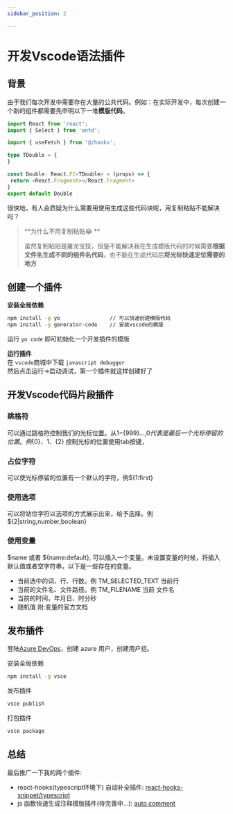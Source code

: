 ```yaml
---
sidebar_position: 2

---
```


# 开发Vscode语法插件

## 背景
由于我们每次开发中需要存在大量的公共代码。例如：在实际开发中，每次创建一个新的组件都需要先申明以下一堆**模版代码**。


```typescript
import React from 'react';
import { Select } from 'antd';

import { useFetch } from '@/hooks';

type TDouble = {
}

const Double: React.FC<TDouble> = (props) => {
 return <React.Fragment></React.Fragment>
}
export default Double
```
很快地，有人会质疑为什么需要用使用生成这些代码块呢，用复制粘贴不能解决吗？

> **为什么不用复制粘贴😂  **
> 
> 虽然复制粘贴是屠龙宝技，但是不能解决我在生成模版代码的时候需要**根据文件名生成不同的组件名代码**，也不能在生成代码后**将光标快速定位需要的地方**

## 创建一个插件
**安装全局依赖**
```zsh
npm install -g yo                // 可以快速创建模版代码
npm install -g generator-code    // 安装vscode的模版
```
运行 `yo code` 即可初始化一个开发插件的模版  

**运行插件**  
在 `vscode`商城中下载 `javascript debugger`  
然后点击运行->启动调试，第一个插件就这样创建好了

## 开发Vscode代码片段插件
### 跳格符
可以通过跳格符控制我们的光标位置。从${1}-${999}…,${0}代表是最后一个光标停留的位置。例${0}、${1}、${2}
 控制光标的位置使用tab按键，
### 占位字符
可以使光标停留的位置有一个默认的字符，例${1:first}
### 使用选项
可以将站位字符以选项的方式展示出来，给予选择。例${2|string,number,boolean}
### 使用变量
$name 或者 ${name:default}, 可以插入一个变量。未设置变量的时候，将插入默认值或者空字符串，以下是一些存在的变量。
* 当前选中的词、行、行数。例 TM_SELECTED_TEXT 当前行
* 当前的文件名、文件路径。例 TM_FILENAME 当前 文件名
* 当前的时间，年月日、时分秒
* 随机值 附:变量的官方文档
## 发布插件
登陆[Azure DevOps](https://azure.microsoft.com/zh-cn/products/devops/)，创建 azure 用户，创建用户组。

安装全局依赖
```zsh
npm install -g vsce
```
发布插件
```zsh
vsce publish
```
打包插件
```zsh
vsce package
```
 
## 总结
最后推广一下我的两个插件:
* react-hooks(typescript环境下) 自动补全插件: [react-hooks-snippet/typescript](https://marketplace.visualstudio.com/items?itemName=op-chen.react-hooks-snippet)
* js 函数快速生成注释模版插件(待完善中...): [auto comment](https://marketplace.visualstudio.com/items?itemName=op-chen.auto-comment)